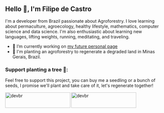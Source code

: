 <h2 align="left">Hello 👋, I'm Filipe de Castro</h2>
<p align="left">I'm a developer from Brazil passionate about Agroforestry. I love learning about permaculture, agroecology, healthy lifestyle, mathematics, computer science and data science. I'm also enthusiastic about learning new languages, lifting weights, running, meditating, and traveling.
</p>

- 🔭 I’m currently working on [my future personal page](https://devbr.me)
- 🌱 I'm planting an agroforestry to regenerate a degraded land in Minas Gerais, Brazil.

<h3 align="left">Support planting a tree 🌱:</h3>
<p>Feel free to support this project, you can buy me a seedling or a bunch of seeds, I promise we'll plant and take care of it, let's regenerate together!</p>

<p><a href="https://www.buymeacoffee.com/devbr"> <img align="left" src="https://cdn.buymeacoffee.com/buttons/v2/default-yellow.png" height="50" width="210" alt="devbr" /></a><a href="https://ko-fi.com/devbr"> <img align="left" src="https://cdn.ko-fi.com/cdn/kofi3.png?v=3" height="50" width="210" alt="devbr" /></a></p><br><br>
